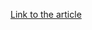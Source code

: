 [Link to the article](https://welivesecurity.com/2021/08/24/sidewalk-may-be-as-dangerous-as-crosswalk/)
